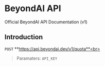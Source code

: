 # BeyondAI API
Official BeyondAI API Documentation (v1)

## Introduction
`POST` **https://api.beyondai.dev/v1/quota**<br>
> Paramaters: `API_KEY`
